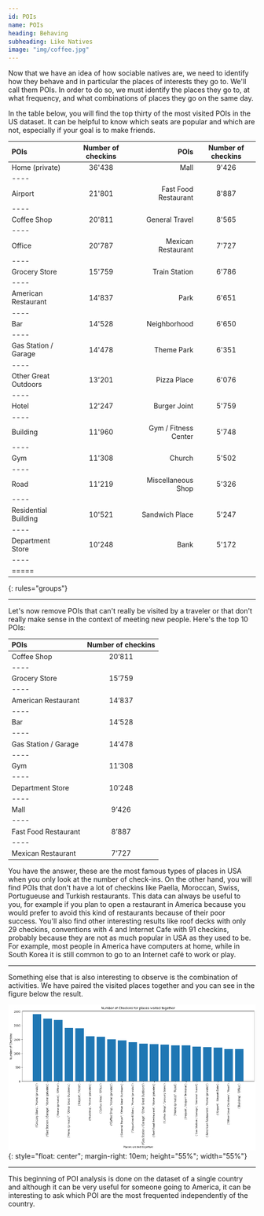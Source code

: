```yaml
---
id: POIs
name: POIs
heading: Behaving
subheading: Like Natives
image: "img/coffee.jpg"
---
```


Now that we have an idea of how sociable natives are, we need to identify how they behave and in particular the places of interests they go to. We'll call them POIs. In order to do so, we must identify the places they go to, at what frequency, and what combinations of places they go on the same day.

In the table below, you will find the top thirty of the most visited POIs in the US dataset. It can be helpful to know which seats are popular and which are not, especially if your goal is to make friends.

| POIs              | Number of checkins | POIs | Number of checkins |
|:--------          |:-------:|--------:|:--------:|
| Home (private)    | 36'438 | Mall   | 9'426   |
|----
| Airport           | 21'801 | Fast Food Restaurant 	   |8'887   |
|----
| Coffee Shop 	    | 20'811 | General Travel   | 8'565   |
|----
| Office            | 20'787 | Mexican Restaurant 	   |7'727   |
|----
| Grocery Store	    | 15'759 | Train Station 	   |6'786   |
|----
|American Restaurant| 14'837 | Park   |6'651   |
|----
|     Bar	        | 14'528 | Neighborhood   |6'650   |
|----
|Gas Station / Garage| 14'478| Theme Park  |6'351   |
|----
|Other Great Outdoors| 13'201| Pizza Place   |6'076   |
|----
| Hotel             | 12'247 | Burger Joint 	   |5'759   |
|----
| Building 	        | 11'960 | Gym / Fitness Center |5'748   |
|----
| Gym               | 11'308 | Church   |5'502   |
|----
|Road               | 11'219 | Miscellaneous Shop | 5'326   |
|----
|Residential Building| 10'521| Sandwich Place  |5'247   |
|----
| Department Store  | 10'248 | Bank   |5'172   |
|----
|=====
{: rules="groups"}

---

Let's now remove POIs that can't really be visited by a traveler or that don't really make sense in the context of meeting new people. Here's the top 10 POIs:

| POIs    | Number of checkins | 
|:--------|:-------:|
| Coffee Shop   | 20’811   | 
|----
| Grocery Store |  15’759  |
|----
| American Restaurant 	   | 14’837   | 
|----
| Bar   | 14’528  | 
|----
| Gas Station / Garage	   | 14’478   | 
|----
| Gym   | 11’308  | 
|----
| Department Store |  10’248  |
|----
| Mall 	   | 9’426   | 
|----
| Fast Food Restaurant   | 8’887  | 
|----
| Mexican Restaurant  | 7’727   | 


You have the answer, these are the most famous types of places in USA when you only look at the number of check-ins. On the other hand, you will find POIs that don't have a lot of checkins like Paella, Moroccan, Swiss, Portugueuse and Turkish restaurants. This data can always be useful to you, for example if you plan to open a restaurant in America because you would prefer to avoid this kind of restaurants because of their poor success.
You'll also find other interesting results like roof decks with only 29 checkins, conventions with 4 and Internet Cafe with 91 checkins, probably because they are not as much popular in USA as they used to be. For example, most people in America have computers at home, while in South Korea it is still common to go to an Internet café to work or play.

---

Something else that is also interesting to observe is the combination of activities. We have paired the visited places together and you can see in the figure below the result.

 ![image](img/nbofcheckinsforplacesvisitedtogetherUS.png){: style="float: center"; margin-right: 10em; height="55%"; width="55%"}

---

 This beginning of POI analysis is done on the dataset of a single country and although it can be very useful for someone going to America, it can be interesting to ask which POI are the most frequented independently of the country.